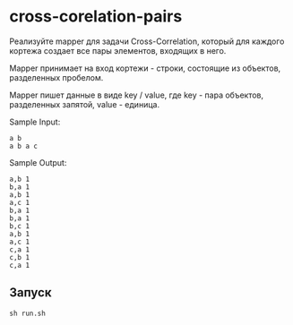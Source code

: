 # cross-corelation-pairs
Реализуйте mapper для задачи Cross-Correlation, который для каждого кортежа создает все пары элементов, входящих в него.

Mapper принимает на вход кортежи - строки, состоящие из объектов, разделенных пробелом.

Mapper пишет данные в виде key / value, где key - пара объектов, разделенных запятой, value - единица.

Sample Input:

```
a b
a b a c
```

Sample Output:

```
a,b	1
b,a	1
a,b	1
a,c	1
b,a	1
b,a	1
b,c	1
a,b	1
a,c	1
c,a	1
c,b	1
c,a	1
```

## Запуск
```
sh run.sh
```
